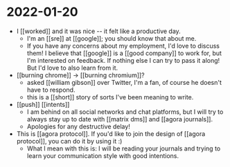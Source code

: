 # 2022-01-20

- I [[worked]] and it was nice -- it felt like a productive day.
  - I'm an [[sre]] at [[google]]; you should know that about me.
  - If you have any concerns about my employment, I'd love to discuss them! I believe that [[google]] is a [[good company]] to work for, but I'm interested on feedback. If nothing else I can try to pass it along! But I'd love to also learn from it.
- [[burning chrome]] -> [[burning chromium]]?
  - asked [[william gibson]] over Twitter, I'm a fan, of course he doesn't have to respond.
  - this is a [[short]] story of sorts I've been meaning to write.
- [[push]] [[intents]] 
  - I am behind on all social networks and chat platforms, but I will try to always stay up to date with [[matrix dms]] and [[agora journals]].
  - Apologies for any destructive delay!
- This is [[agora protocol]]. If you'd like to join the design of [[agora protocol]], you can do it by using it :)
  - What I mean with this is: I will be reading your journals and trying to learn your communication style with good intentions.